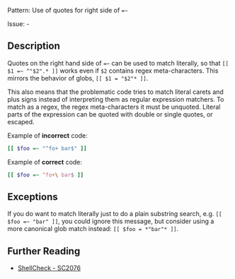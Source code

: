 Pattern: Use of quotes for right side of `=~`

Issue: -

## Description

Quotes on the right hand side of `=~` can be used to match literally, so that `[[ $1 =~ ^"$2".* ]]` works even if `$2` contains regex meta-characters. This mirrors the behavior of globs, `[[ $1 = "$2"* ]]`.

This also means that the problematic code tries to match literal carets and plus signs instead of interpreting them as regular expression matchers.  To match as a regex, the regex meta-characters it must be unquoted. Literal parts of the expression can be quoted with double or single quotes, or escaped.

Example of **incorrect** code:

```sh
[[ $foo =~ "^fo+ bar$" ]]
```

Example of **correct** code:

```sh
[[ $foo =~ ^fo+\ bar$ ]]
```

## Exceptions

If you do want to match literally just to do a plain substring search, e.g. `[[ $foo =~ "bar" ]]`, you could ignore this message, but consider using a more canonical glob match instead: `[[ $foo = *"bar"* ]]`.

## Further Reading

* [ShellCheck - SC2076](https://github.com/koalaman/shellcheck/wiki/SC2076)
